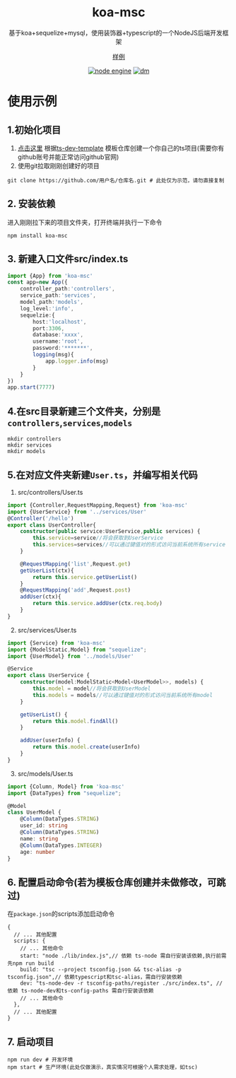 <div align="center">

# koa-msc
<p>
基于koa+sequelize+mysql，使用装饰器+typescript的一个NodeJS后端开发框架
</p>
<p>

[样例](/example)
</p>

[![node engine](https://img.shields.io/node/v/oitq?color=339933&style=flat-square&labelColor=FAFAFA&logo=Node.js)](https://nodejs.org)
[![dm](https://shields.io/npm/dm/koa-msc)](https://www.npmjs.com/package/koa-msc)

</div>

# 使用示例
## 1.初始化项目
1. [点击这里](https://github.com/l-collect/ts-dev-template/generate) 根据[ts-dev-template](https://github.com/l-collect/ts-dev-template) 模板仓库创建一个你自己的ts项目(需要你有github账号并能正常访问github官网)
2. 使用git拉取刚刚创建好的项目
```shell
git clone https://github.com/用户名/仓库名.git # 此处仅为示范，请勿直接复制
```
## 2. 安装依赖
进入刚刚拉下来的项目文件夹，打开终端并执行一下命令
```shell
npm install koa-msc
```
## 3. 新建入口文件src/index.ts
```typescript
import {App} from 'koa-msc'
const app=new App({
    controller_path:'controllers',
    service_path:'services',
    model_path:'models',
    log_level:'info',
    sequelzie:{
        host:'localhost',
        port:3306,
        database:'xxxx',
        username:'root',
        password:'*******',
        logging(msg){
            app.logger.info(msg)
        }
    }
})
app.start(7777)
```
## 4.在src目录新建三个文件夹，分别是`controllers`,`services`,`models`
```shell
mkdir controllers
mkdir services
mkdir models
```
## 5.在对应文件夹新建`User.ts`，并编写相关代码
1. src/controllers/User.ts
```typescript
import {Controller,RequestMapping,Request} from 'koa-msc'
import {UserService} from '../services/User'
@Controller('/hello')
export class UserController{
    constructor(public service:UserService,public services) {
        this.service=service//将会获取到UserService
        this.services=services//可以通过键值对的形式访问当前系统所有service
    }

    @RequestMapping('list',Request.get)
    getUserList(ctx){
        return this.service.getUserList()
    }
    @RequestMapping('add',Request.post)
    addUser(ctx){
        return this.service.addUser(ctx.req.body)
    }
}
```
2. src/services/User.ts

```typescript
import {Service} from 'koa-msc'
import {ModelStatic,Model} from "sequelize";
import {UserModel} from '../models/User'

@Service
export class UserService {
    constructor(model:ModelStatic<Model<UserModel>>, models) {
        this.model = model//将会获取到UserModel
        this.models = models//可以通过键值对的形式访问当前系统所有model
    }

    getUserList() {
        return this.model.findAll()
    }

    addUser(userInfo) {
        return this.model.create(userInfo)
    }
}
```
3. src/models/User.ts

```typescript
import {Column, Model} from 'koa-msc'
import {DataTypes} from "sequelize";

@Model
class UserModel {
    @Column(DataTypes.STRING)
    user_id: string
    @Column(DataTypes.STRING)
    name: string
    @Column(DataTypes.INTEGER)
    age: number
}
```
## 6. 配置启动命令(若为模板仓库创建并未做修改，可跳过)
在`package.json`的scripts添加启动命令
```json5
{
  // ... 其他配置
  scripts: {
    // ... 其他命令
    start: "node ./lib/index.js",// 依赖 ts-node 需自行安装该依赖,执行前需先npm run build
    build: "tsc --project tsconfig.json && tsc-alias -p tsconfig.json",// 依赖typescript和tsc-alias，需自行安装依赖
    dev: "ts-node-dev -r tsconfig-paths/register ./src/index.ts", // 依赖 ts-node-dev和ts-config-paths 需自行安装该依赖
    // ... 其他命令
  },
  // ... 其他配置
}
```
## 7. 启动项目
```shell
npm run dev # 开发环境
npm start # 生产环境(此处仅做演示，真实情况可根据个人需求处理，如tsc)
```
